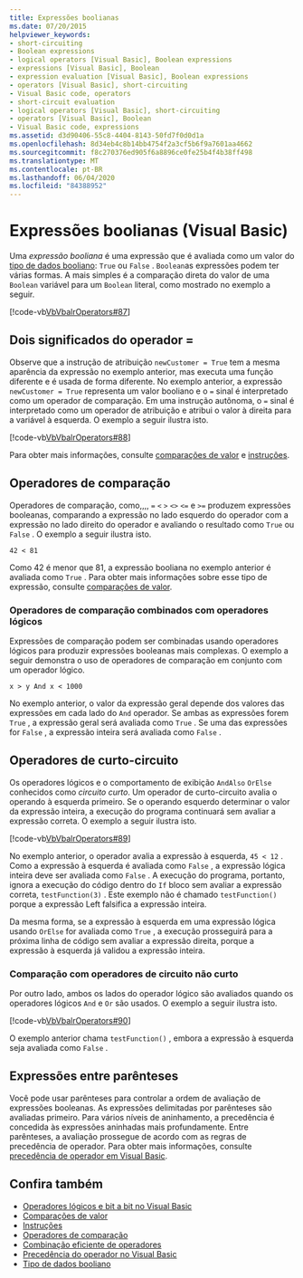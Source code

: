```yaml
---
title: Expressões boolianas
ms.date: 07/20/2015
helpviewer_keywords:
- short-circuiting
- Boolean expressions
- logical operators [Visual Basic], Boolean expressions
- expressions [Visual Basic], Boolean
- expression evaluation [Visual Basic], Boolean expressions
- operators [Visual Basic], short-circuiting
- Visual Basic code, operators
- short-circuit evaluation
- logical operators [Visual Basic], short-circuiting
- operators [Visual Basic], Boolean
- Visual Basic code, expressions
ms.assetid: d3d90406-55c8-4404-8143-50fd7f0d0d1a
ms.openlocfilehash: 8d34eb4c8b14bb4754f2a3cf5b6f9a7601aa4662
ms.sourcegitcommit: f8c270376ed905f6a8896ce0fe25b4f4b38ff498
ms.translationtype: MT
ms.contentlocale: pt-BR
ms.lasthandoff: 06/04/2020
ms.locfileid: "84388952"
---
```

# <a name="boolean-expressions-visual-basic"></a>Expressões boolianas (Visual Basic)
Uma *expressão booliana* é uma expressão que é avaliada como um valor do [tipo de dados booliano](../../../language-reference/data-types/boolean-data-type.md): `True` ou `False` . `Boolean`as expressões podem ter várias formas. A mais simples é a comparação direta do valor de uma `Boolean` variável para um `Boolean` literal, como mostrado no exemplo a seguir.  
  
 [!code-vb[VbVbalrOperators#87](~/samples/snippets/visualbasic/VS_Snippets_VBCSharp/VbVbalrOperators/VB/Class1.vb#87)]  
  
## <a name="two-meanings-of-the--operator"></a>Dois significados do operador =  
 Observe que a instrução de atribuição `newCustomer = True` tem a mesma aparência da expressão no exemplo anterior, mas executa uma função diferente e é usada de forma diferente. No exemplo anterior, a expressão `newCustomer = True` representa um valor booliano e o `=` sinal é interpretado como um operador de comparação. Em uma instrução autônoma, o `=` sinal é interpretado como um operador de atribuição e atribui o valor à direita para a variável à esquerda. O exemplo a seguir ilustra isto.  
  
 [!code-vb[VbVbalrOperators#88](~/samples/snippets/visualbasic/VS_Snippets_VBCSharp/VbVbalrOperators/VB/Class1.vb#88)]  
  
 Para obter mais informações, consulte [comparações de valor](value-comparisons.md) e [instruções](../../../language-reference/statements/index.md).  
  
## <a name="comparison-operators"></a>Operadores de comparação  
 Operadores de comparação, como,,,, `=` `<` `>` `<>` `<=` e `>=` produzem expressões booleanas, comparando a expressão no lado esquerdo do operador com a expressão no lado direito do operador e avaliando o resultado como `True` ou `False` . O exemplo a seguir ilustra isto.  
  
 `42 < 81`  
  
 Como 42 é menor que 81, a expressão booliana no exemplo anterior é avaliada como `True` . Para obter mais informações sobre esse tipo de expressão, consulte [comparações de valor](value-comparisons.md).  
  
### <a name="comparison-operators-combined-with-logical-operators"></a>Operadores de comparação combinados com operadores lógicos  
 Expressões de comparação podem ser combinadas usando operadores lógicos para produzir expressões booleanas mais complexas. O exemplo a seguir demonstra o uso de operadores de comparação em conjunto com um operador lógico.  
  
 `x > y And x < 1000`  
  
 No exemplo anterior, o valor da expressão geral depende dos valores das expressões em cada lado do `And` operador. Se ambas as expressões forem `True` , a expressão geral será avaliada como `True` . Se uma das expressões for `False` , a expressão inteira será avaliada como `False` .  
  
## <a name="short-circuiting-operators"></a>Operadores de curto-circuito  
 Os operadores lógicos e o comportamento de exibição `AndAlso` `OrElse` conhecidos como *circuito curto*. Um operador de curto-circuito avalia o operando à esquerda primeiro. Se o operando esquerdo determinar o valor da expressão inteira, a execução do programa continuará sem avaliar a expressão correta. O exemplo a seguir ilustra isto.  
  
 [!code-vb[VbVbalrOperators#89](~/samples/snippets/visualbasic/VS_Snippets_VBCSharp/VbVbalrOperators/VB/Class1.vb#89)]  
  
 No exemplo anterior, o operador avalia a expressão à esquerda, `45 < 12` . Como a expressão à esquerda é avaliada como `False` , a expressão lógica inteira deve ser avaliada como `False` . A execução do programa, portanto, ignora a execução do código dentro do `If` bloco sem avaliar a expressão correta, `testFunction(3)` . Este exemplo não é chamado `testFunction()` porque a expressão Left falsifica a expressão inteira.  
  
 Da mesma forma, se a expressão à esquerda em uma expressão lógica usando `OrElse` for avaliada como `True` , a execução prosseguirá para a próxima linha de código sem avaliar a expressão direita, porque a expressão à esquerda já validou a expressão inteira.  
  
### <a name="comparison-with-non-short-circuiting-operators"></a>Comparação com operadores de circuito não curto  
 Por outro lado, ambos os lados do operador lógico são avaliados quando os operadores lógicos `And` e `Or` são usados. O exemplo a seguir ilustra isto.  
  
 [!code-vb[VbVbalrOperators#90](~/samples/snippets/visualbasic/VS_Snippets_VBCSharp/VbVbalrOperators/VB/Class1.vb#90)]  
  
 O exemplo anterior chama `testFunction()` , embora a expressão à esquerda seja avaliada como `False` .  
  
## <a name="parenthetical-expressions"></a>Expressões entre parênteses  
 Você pode usar parênteses para controlar a ordem de avaliação de expressões booleanas. As expressões delimitadas por parênteses são avaliadas primeiro. Para vários níveis de aninhamento, a precedência é concedida às expressões aninhadas mais profundamente. Entre parênteses, a avaliação prossegue de acordo com as regras de precedência de operador. Para obter mais informações, consulte [precedência de operador em Visual Basic](../../../language-reference/operators/operator-precedence.md).  
  
## <a name="see-also"></a>Confira também

- [Operadores lógicos e bit a bit no Visual Basic](logical-and-bitwise-operators.md)
- [Comparações de valor](value-comparisons.md)
- [Instruções](../statements.md)
- [Operadores de comparação](../../../language-reference/operators/comparison-operators.md)
- [Combinação eficiente de operadores](efficient-combination-of-operators.md)
- [Precedência do operador no Visual Basic](../../../language-reference/operators/operator-precedence.md)
- [Tipo de dados booliano](../../../language-reference/data-types/boolean-data-type.md)

